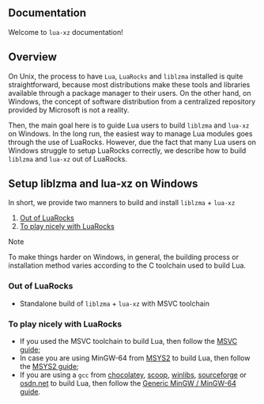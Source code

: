 ## Documentation

Welcome to ```lua-xz``` documentation!

## Overview

On Unix, the process to have `Lua`, `LuaRocks` and `liblzma` installed is quite straightforward, because most distributions make these tools and libraries available through a package manager to their users. On the other hand, on Windows, the concept of software distribution from a centralized repository provided by Microsoft is not a reality. 

Then, the main goal here is to guide Lua users to build `liblzma` and `lua-xz` on Windows. In the long run, the easiest way to manage Lua modules goes through the use of LuaRocks. However, due the fact that many Lua users on Windows struggle to setup LuaRocks correctly, we describe how to build `liblzma` and `lua-xz` out of LuaRocks.

## Setup liblzma and lua-xz on Windows

In short, we provide two manners to build and install `liblzma` + `lua-xz`

1. [Out of LuaRocks](#out-of-luarocks)
2. [To play nicely with LuaRocks](#to-play-nicely-with-luarocks)

> [!NOTE]
> 
> To make things harder on Windows, in general, the building process or installation method varies according to the C toolchain used to build Lua.

### Out of LuaRocks

* Standalone build of `liblzma` + `lua-xz` with MSVC toolchain

### To play nicely with LuaRocks

* If you used the MSVC toolchain to build Lua, then follow the [MSVC guide](./liblzma-on-windows-for-Lua-MSVC.md);
* In case you are using MinGW-64 from [MSYS2](https://www.msys2.org/) to build Lua, then follow the [MSYS2 guide](./liblzma-on-windows-for-Lua-MSYS2.md);
* If you are using a ```gcc``` from [chocolatey](https://chocolatey.org/), [scoop](https://scoop.sh/), [winlibs](https://winlibs.com/), [sourceforge](https://sourceforge.net/projects/mingw/) or [osdn.net](https://osdn.net/projects/mingw/) to build Lua, then follow the [Generic MinGW / MinGW-64 guide](./liblzma-on-windows-for-Lua-MinGW-MinGW-w64.md).
